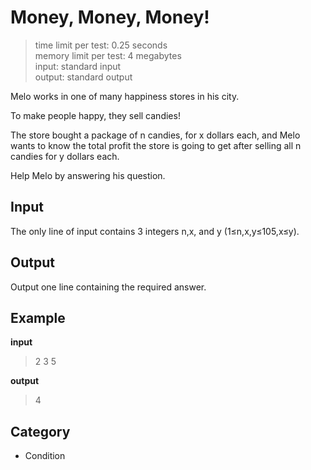 # Money, Money, Money!
> time limit per test: 0.25 seconds  
> memory limit per test: 4 megabytes    
> input: standard input   
> output: standard output   

Melo works in one of many happiness stores in his city.

To make people happy, they sell candies!

The store bought a package of n candies, for x dollars each, and Melo wants to know the total profit the store is going to get after selling all n candies for y dollars each.

Help Melo by answering his question.

## Input
The only line of input contains 3 integers n,x, and y (1≤n,x,y≤105,x≤y).

## Output
Output one line containing the required answer.

## Example
**input**
> 2 3 5

**output**
> 4

## Category
* Condition
